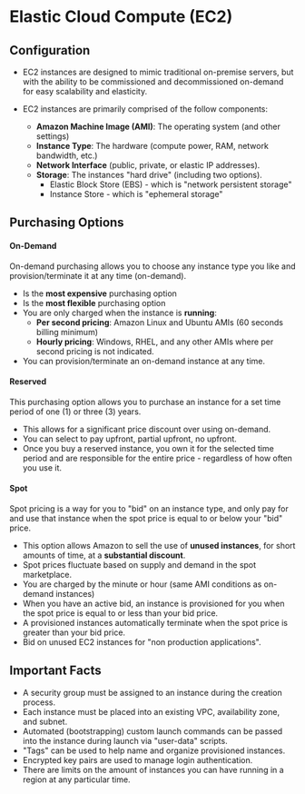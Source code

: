 # Elastic Cloud Compute (EC2)

## Configuration

- EC2 instances are designed to mimic traditional on-premise servers, but with
  the ability to be commissioned and decommissioned on-demand for easy
  scalability and elasticity.

- EC2 instances are primarily comprised of the follow components:
  - **Amazon Machine Image (AMI)**: The operating system (and other settings)
  - **Instance Type**: The hardware (compute power, RAM, network bandwidth, etc.)
  - **Network Interface** (public, private, or elastic IP addresses).
  - **Storage**: The instances "hard drive" (including two options).
    - Elastic Block Store (EBS) - which is "network persistent storage"
    - Instance Store - which is "ephemeral storage"

## Purchasing Options

#### On-Demand

On-demand purchasing allows you to choose any instance type you like and provision/terminate it at any time (on-demand).

- Is the **most expensive** purchasing option
- Is the **most flexible** purchasing option
- You are only charged when the instance is **running**:
  - **Per second pricing**: Amazon Linux and Ubuntu AMIs (60 seconds billing minimum)
  - **Hourly pricing**: Windows, RHEL, and any other AMIs where per second pricing is not indicated.
- You can provision/terminate an on-demand instance at any time.

#### Reserved

This purchasing option allows you to purchase an instance for a set time period of one (1) or three (3) years.

- This allows for a significant price discount over using on-demand.
- You can select to pay upfront, partial upfront, no upfront.
- Once you buy a reserved instance, you own it for the selected time period
  and are responsible for the entire price - regardless of how often you
  use it.

#### Spot

Spot pricing is a way for you to "bid" on an instance type, and only pay for and
use that instance when the spot price is equal to or below your "bid" price.

- This option allows Amazon to sell the use of **unused instances**, for short
  amounts of time, at a **substantial discount**.
- Spot prices fluctuate based on supply and demand in the spot marketplace.
- You are charged by the minute or hour (same AMI conditions as on-demand instances)
- When you have an active bid, an instance is provisioned for you when the spot
  price is equal to or less than your bid price.
- A provisioned instances automatically terminate when the spot price is greater
  than your bid price.
- Bid on unused EC2 instances for "non production applications".

## Important Facts

- A security group must be assigned to an instance during the creation process.
- Each instance must be placed into an existing VPC, availability zone, and
  subnet.
- Automated (bootstrapping) custom launch commands can be passed into the
  instance during launch via "user-data" scripts.
- "Tags" can be used to help name and organize provisioned instances.
- Encrypted key pairs are used to manage login authentication.
- There are limits on the amount of instances you can have running in a region
  at any particular time.
